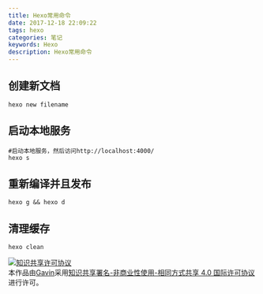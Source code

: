 ```yaml
---
title: Hexo常用命令
date: 2017-12-18 22:09:22
tags: hexo
categories: 笔记
keywords: Hexo
description: Hexo常用命令
---
```


## 创建新文档

```shell
hexo new filename
```

## 启动本地服务

```
#启动本地服务，然后访问http://localhost:4000/
hexo s
```

## 重新编译并且发布

```
hexo g && hexo d
```

## 清理缓存

```
hexo clean
```





<a rel="license" href="http://creativecommons.org/licenses/by-nc-sa/4.0/"><img alt="知识共享许可协议" style="border-width:0" src="https://i.creativecommons.org/l/by-nc-sa/4.0/88x31.png" /></a><br />本作品由<a xmlns:cc="http://creativecommons.org/ns#" href="http://wonius.top/" property="cc:attributionName" rel="cc:attributionURL">Gavin</a>采用<a rel="license" href="http://creativecommons.org/licenses/by-nc-sa/4.0/">知识共享署名-非商业性使用-相同方式共享 4.0 国际许可协议</a>进行许可。